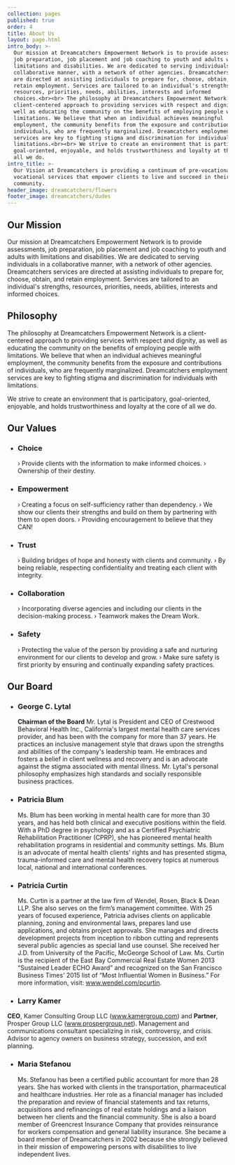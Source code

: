 ```yaml
---
collection: pages
published: true
order: 4
title: About Us
layout: page.html
intro_body: >-
  Our mission at Dreamcatchers Empowerment Network is to provide assessments,
  job preparation, job placement and job coaching to youth and adults with
  limitations and disabilities. We are dedicated to serving individuals in a
  collaborative manner, with a network of other agencies. Dreamcatchers services
  are directed at assisting individuals to prepare for, choose, obtain, and
  retain employment. Services are tailored to an individual's strengths,
  resources, priorities, needs, abilities, interests and informed
  choices.<br><br> The philosophy at Dreamcatchers Empowerment Network is a
  client-centered approach to providing services with respect and dignity, as
  well as educating the community on the benefits of employing people with
  limitations. We believe that when an individual achieves meaningful
  employment, the community benefits from the exposure and contributions of
  individuals, who are frequently marginalized. Dreamcatchers employment
  services are key to fighting stigma and discrimination for individuals with
  limitations.<br><br> We strive to create an environment that is participatory,
  goal-oriented, enjoyable, and holds trustworthiness and loyalty at the core of
  all we do.
intro_title: >-
  Our Vision at Dreamcatchers is providing a continuum of pre-vocational and
  vocational services that empower clients to live and succeed in their
  community.
header_image: dreamcatchers/flowers
footer_image: dreamcatchers/dudes
---
```

## Our Mission
Our mission at Dreamcatchers Empowerment Network is to provide assessments, job preparation, job placement and job coaching to youth and adults with limitations and disabilities. We are dedicated to serving individuals in a collaborative manner, with a network of other agencies. Dreamcatchers services are directed at assisting individuals to prepare for, choose, obtain, and retain employment. Services are tailored to an individual's strengths, resources, priorities, needs, abilities, interests and informed choices.

## Philosophy
The philosophy at Dreamcatchers Empowerment Network is a client-centered approach to providing services with respect and dignity, as well as educating the community on the benefits of employing people with limitations. We believe that when an individual achieves meaningful employment, the community benefits from the exposure and contributions of individuals, who are frequently marginalized. Dreamcatchers employment services are key to fighting stigma and discrimination for individuals with limitations.

We strive to create an environment that is participatory, goal-oriented, enjoyable, and holds trustworthiness and loyalty at the core of all we do.

## Our Values
  
- ### Choice
  ›  Provide clients with the information to make informed choices.
  ›  Ownership of their destiny.
- ### Empowerment
  ›  Creating a focus on self-sufficiency rather than dependency.
  ›  We show our clients their strengths and build on them by partnering with them to open doors.
  ›  Providing encouragement to believe that they CAN!
- ### Trust
  ›  Building bridges of hope and honesty with clients and community.
  ›  By being reliable, respecting confidentiality and treating each client with integrity.
- ### Collaboration
  ›  Incorporating diverse agencies and including our clients in the decision-making process.
  ›  Teamwork makes the Dream Work.
- ### Safety
  ›  Protecting the value of the person by providing a safe and nurturing environment for our clients to develop and grow.
  ›  Make sure safety is first priority by ensuring and continually expanding safety practices.


## Our Board

- ### George C. Lytal
  **Chairman of the Board** Mr. Lytal is President and CEO of Crestwood Behavioral Health Inc., California's largest mental health care services provider, and has been with the company for more than 37 years. He practices an inclusive management style that draws upon the strengths and abilities of the company's leadership team. He embraces and fosters a belief in client wellness and recovery and is an advocate against the stigma associated with mental illness. Mr. Lytal's personal philosophy emphasizes high standards and socially responsible business practices.

- ### Patricia Blum
  Ms. Blum has been working in mental health care for more than 30 years, and has held both clinical and executive positions within the field. With a PhD degree in psychology and as a Certified Psychiatric Rehabilitation Practitioner (CPRP), she has pioneered mental health rehabilitation programs in residential and community settings. Ms. Blum is an advocate of mental health clients' rights and has presented stigma, trauma-informed care and mental health recovery topics at numerous local, national and international conferences.

- ### Patricia Curtin
  Ms. Curtin is a partner at the law firm of Wendel, Rosen, Black & Dean LLP. She also serves on the firm’s management committee. With 25 years of focused experience, Patricia advises clients on applicable planning, zoning and environmental laws, prepares land use applications, and obtains project approvals. She manages and directs development projects from inception to ribbon cutting and represents several public agencies as special land use counsel. She received her J.D. from University of the Pacific, McGeorge School of Law. Ms. Curtin is the recipient of the East Bay Commercial Real Estate Women 2013 “Sustained Leader ECHO Award” and recognized on the San Francisco Business Times’ 2015 list of “Most Influential Women in Business.” For more information, visit: www.wendel.com/pcurtin.

- ### Larry Kamer
 **CEO**, Kamer Consulting Group LLC (www.kamergroup.com) and **Partner**, Prosper Group LLC (www.prospergroup.net). Management and communications consultant specializing in risk, controversy, and crisis. Advisor to agency owners on business strategy, succession, and exit planning.

- ### Maria Stefanou
  Ms. Stefanou has been a certified public accountant for more than 28 years. She has worked with clients in the transportation, pharmaceutical and healthcare industries. Her role as a financial manager has included the preparation and review of financial statements and tax returns, acquisitions and refinancings of real estate holdings and a liaison between her clients and the financial community. She is also a board member of Greencrest Insurance Company that provides reinsurance for workers compensation and general liability insurance. She became a board member of Dreamcatchers in 2002 because she strongly believed in their mission of empowering persons with disabilities to live independent lives.

